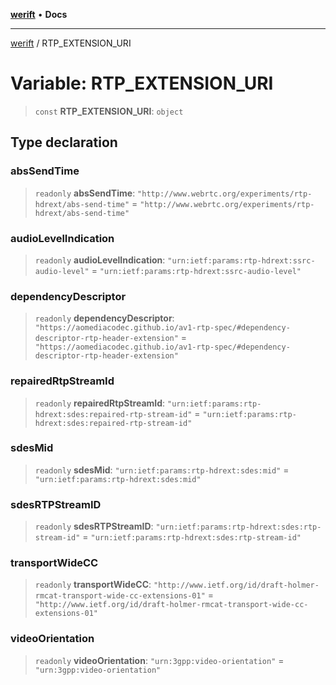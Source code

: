 [**werift**](../README.md) • **Docs**

***

[werift](../globals.md) / RTP\_EXTENSION\_URI

# Variable: RTP\_EXTENSION\_URI

> `const` **RTP\_EXTENSION\_URI**: `object`

## Type declaration

### absSendTime

> `readonly` **absSendTime**: `"http://www.webrtc.org/experiments/rtp-hdrext/abs-send-time"` = `"http://www.webrtc.org/experiments/rtp-hdrext/abs-send-time"`

### audioLevelIndication

> `readonly` **audioLevelIndication**: `"urn:ietf:params:rtp-hdrext:ssrc-audio-level"` = `"urn:ietf:params:rtp-hdrext:ssrc-audio-level"`

### dependencyDescriptor

> `readonly` **dependencyDescriptor**: `"https://aomediacodec.github.io/av1-rtp-spec/#dependency-descriptor-rtp-header-extension"` = `"https://aomediacodec.github.io/av1-rtp-spec/#dependency-descriptor-rtp-header-extension"`

### repairedRtpStreamId

> `readonly` **repairedRtpStreamId**: `"urn:ietf:params:rtp-hdrext:sdes:repaired-rtp-stream-id"` = `"urn:ietf:params:rtp-hdrext:sdes:repaired-rtp-stream-id"`

### sdesMid

> `readonly` **sdesMid**: `"urn:ietf:params:rtp-hdrext:sdes:mid"` = `"urn:ietf:params:rtp-hdrext:sdes:mid"`

### sdesRTPStreamID

> `readonly` **sdesRTPStreamID**: `"urn:ietf:params:rtp-hdrext:sdes:rtp-stream-id"` = `"urn:ietf:params:rtp-hdrext:sdes:rtp-stream-id"`

### transportWideCC

> `readonly` **transportWideCC**: `"http://www.ietf.org/id/draft-holmer-rmcat-transport-wide-cc-extensions-01"` = `"http://www.ietf.org/id/draft-holmer-rmcat-transport-wide-cc-extensions-01"`

### videoOrientation

> `readonly` **videoOrientation**: `"urn:3gpp:video-orientation"` = `"urn:3gpp:video-orientation"`
